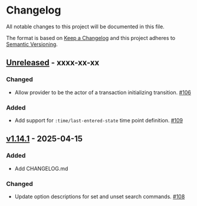 # Changelog

All notable changes to this project will be documented in this file.

The format is based on [Keep a
Changelog](http://keepachangelog.com/en/1.0.0/) and this project
adheres to [Semantic Versioning](http://semver.org/spec/v2.0.0.html).

## [Unreleased] - xxxx-xx-xx

### Changed

- Allow provider to be the actor of a transaction initializing transition. [#106](https://github.com/sharetribe/flex-cli/pull/106)

### Added

- Add support for `:time/last-entered-state` time point definition. [#109](https://github.com/sharetribe/flex-cli/pull/109)

## [v1.14.1] - 2025-04-15

### Added

- Add CHANGELOG.md

### Changed

- Update option descriptions for set and unset search commands. [#108](https://github.com/sharetribe/flex-cli/pull/108)


[unreleased]: https://github.com/sharetribe/flex-cli/compare/v1.14.1...HEAD

[v1.14.1]: https://github.com/sharetribe/flex-cli/compare/v1.14.0...v1.14.1

